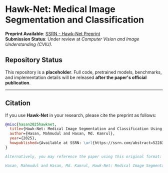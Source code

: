 # Hawk-Net: Medical Image Segmentation and Classification

**Preprint Available**: [SSRN - Hawk-Net Preprint](https://ssrn.com/abstract=5228325)  
**Submission Status**: Under review at *Computer Vision and Image Understanding (CVIU)*.

## Repository Status
This repository is a **placeholder**. Full code, pretrained models, benchmarks, and implementation details will be released **after the paper's official publication**.

---

## Citation

If you use **Hawk-Net** in your research, please cite the preprint as follows:

```bibtex
@misc{hasan2025hawknet,
  title={Hawk-Net: Medical Image Segmentation and Classification Using Multi-Scale Convolutional Self-Attention-Based Image Processor with DK-CNN-Mamba-xAttention Fusion Network},
  author={Hasan, Mahmudul and Hasan, Md. Kamrul},
  year={2025},
  howpublished={Available at SSRN: \url{https://ssrn.com/abstract=5228325} or \url{http://dx.doi.org/10.2139/ssrn.5228325}}
}

Alternatively, you may reference the paper using this original format:

Hasan, Mahmudul and Hasan, Md. Kamrul, Hawk-Net: Medical Image Segmentation and Classification Using Multi-Scale Convolutional Self-Attention-Based Image Processor with DK-CNN-Mamba-xAttention Fusion Network. Available at SSRN: https://ssrn.com/abstract=5228325 or http://dx.doi.org/10.2139/ssrn.5228325.
